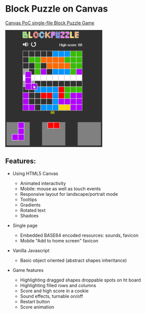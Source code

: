 # Block Puzzle on Canvas

[Canvas PoC single-file Block Puzzle Game](https://alonrotem.github.io/blockpuzzle/)

[![Main screen](https://raw.githubusercontent.com/alonrotem/blockpuzzle/main/Screenshots/main.png)](https://alonrotem.github.io/blockpuzzle/)

## Features:

* Using HTML5 Canvas
  * Animated interactivity
  * Mobile: mouse as well as touch events
  * Responsive layout for landscape/portrait mode
  * Tooltips
  * Gradients
  * Rotated text
  * Shadoes

* Single page
  * Embedded BASE64 encoded resources: sounds, favicon
  * Mobile "Add to home screen" favicon

* Vanilla Javascript
  * Basic object oriented (abstract shapes inheritance)

* Game features
  * Highlighting dragged shapes droppable spots on ht board
  * Highlighting filled rows and columns
  * Score and high score in a cookie
  * Sound effects, turnable on/off
  * Restart button
  * Score animation
